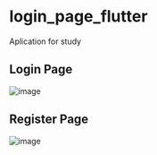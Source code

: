 # login_page_flutter
Aplication for study

## Login Page
![image](https://github.com/LuisFernando-hub/login_page_flutter/assets/84160974/1e540457-bde1-4848-966b-dc8ce6e8a643)


## Register Page
![image](https://github.com/LuisFernando-hub/login_page_flutter/assets/84160974/82793b17-f83e-4cef-811a-f8727a14df24)

